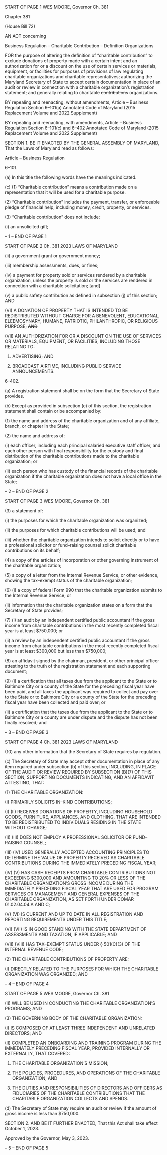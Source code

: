START OF PAGE 1
WES MOORE, Governor Ch. 381

Chapter 381

(House Bill 72)

AN ACT concerning

Business Regulation – Charitable ~~Contribution~~ ~~–~~ ~~Definition~~ Organizations

FOR the purpose of altering the definition of “charitable contribution” to exclude ~~donations~~
~~of~~ ~~property~~ ~~made~~ ~~with~~ ~~a~~ ~~certain~~ ~~intent~~ ~~and~~ an authorization for or a discount on the
use of certain services or materials, equipment, or facilities for purposes of provisions
of law regulating charitable organizations and charitable representatives;
authorizing the Maryland Secretary of State to accept certain documentation in place
of an audit or review in connection with a charitable organization’s registration
statement; and generally relating to charitable ~~contributions~~ organizations.

BY repealing and reenacting, without amendments,
Article – Business Regulation
Section 6–101(a)
Annotated Code of Maryland
(2015 Replacement Volume and 2022 Supplement)

BY repealing and reenacting, with amendments,
Article – Business Regulation
Section 6–101(c) and 6–402
Annotated Code of Maryland
(2015 Replacement Volume and 2022 Supplement)

SECTION 1. BE IT ENACTED BY THE GENERAL ASSEMBLY OF MARYLAND,
That the Laws of Maryland read as follows:

Article – Business Regulation

6–101.

(a) In this title the following words have the meanings indicated.

(c) (1) “Charitable contribution” means a contribution made on a
representation that it will be used for a charitable purpose.

(2) “Charitable contribution” includes the payment, transfer, or
enforceable pledge of financial help, including money, credit, property, or services.

(3) “Charitable contribution” does not include:

(i) an unsolicited gift;

– 1 –
END OF PAGE 1

START OF PAGE 2
Ch. 381 2023 LAWS OF MARYLAND

(ii) a government grant or government money;

(iii) membership assessments, dues, or fines;

(iv) a payment for property sold or services rendered by a charitable
organization, unless the property is sold or the services are rendered in connection with a
charitable solicitation; [and]

(v) a public safety contribution as defined in subsection (j) of this
section; AND

(VI) A DONATION OF PROPERTY THAT IS INTENDED TO BE
REDISTRIBUTED WITHOUT CHARGE FOR A BENEVOLENT, EDUCATIONAL,
ELEEMOSYNARY, HUMANE, PATRIOTIC, PHILANTHROPIC, OR RELIGIOUS PURPOSE;
~~AND~~

(VII) AN AUTHORIZATION FOR OR A DISCOUNT ON THE USE OF
SERVICES OR MATERIALS, EQUIPMENT, OR FACILITIES, INCLUDING THOSE
RELATING TO:

1. ADVERTISING; AND

2. BROADCAST AIRTIME, INCLUDING PUBLIC SERVICE
ANNOUNCEMENTS.

6–402.

(a) A registration statement shall be on the form that the Secretary of State
provides.

(b) Except as provided in subsection (c) of this section, the registration statement
shall contain or be accompanied by:

(1) the name and address of the charitable organization and of any affiliate,
branch, or chapter in the State;

(2) the name and address of:

(i) each officer, including each principal salaried executive staff
officer, and each other person with final responsibility for the custody and final distribution
of the charitable contributions made to the charitable organization; or

(ii) each person who has custody of the financial records of the
charitable organization if the charitable organization does not have a local office in the
State;

– 2 –
END OF PAGE 2

START OF PAGE 3
WES MOORE, Governor Ch. 381

(3) a statement of:

(i) the purposes for which the charitable organization was
organized;

(ii) the purposes for which charitable contributions will be used; and

(iii) whether the charitable organization intends to solicit directly or
to have a professional solicitor or fund–raising counsel solicit charitable contributions on
its behalf;

(4) a copy of the articles of incorporation or other governing instrument of
the charitable organization;

(5) a copy of a letter from the Internal Revenue Service, or other evidence,
showing the tax–exempt status of the charitable organization;

(6) (i) a copy of federal Form 990 that the charitable organization
submits to the Internal Revenue Service; or

(ii) information that the charitable organization states on a form
that the Secretary of State provides;

(7) (i) an audit by an independent certified public accountant if the
gross income from charitable contributions in the most recently completed fiscal year is at
least $750,000; or

(ii) a review by an independent certified public accountant if the
gross income from charitable contributions in the most recently completed fiscal year is at
least $300,000 but less than $750,000;

(8) an affidavit signed by the chairman, president, or other principal officer
attesting to the truth of the registration statement and each supporting document;

(9) (i) a certification that all taxes due from the applicant to the State
or to Baltimore City or a county of the State for the preceding fiscal year have been paid,
and all taxes the applicant was required to collect and pay over to the State or to Baltimore
City or a county of the State for the preceding fiscal year have been collected and paid over;
or

(ii) a certification that the taxes due from the applicant to the State
or to Baltimore City or a county are under dispute and the dispute has not been finally
resolved; and

– 3 –
END OF PAGE 3

START OF PAGE 4
Ch. 381 2023 LAWS OF MARYLAND

(10) any other information that the Secretary of State requires by
regulation.

(c) The Secretary of State may accept other documentation in place of any item
required under subsection (b) of this section, INCLUDING, IN PLACE OF THE AUDIT OR
REVIEW REQUIRED BY SUBSECTION (B)(7) OF THIS SECTION, SUPPORTING
DOCUMENTS INDICATING, AND AN AFFIDAVIT ATTESTING, THAT:

(1) THE CHARITABLE ORGANIZATION:

(I) PRIMARILY SOLICITS IN–KIND CONTRIBUTIONS;

(I) (II) RECEIVES DONATIONS OF PROPERTY, INCLUDING
HOUSEHOLD GOODS, FURNITURE, APPLIANCES, AND CLOTHING, THAT ARE
INTENDED TO BE REDISTRIBUTED TO INDIVIDUALS RESIDING IN THE STATE
WITHOUT CHARGE;

(II) (III) DOES NOT EMPLOY A PROFESSIONAL SOLICITOR OR
FUND–RAISING COUNSEL;

(III) (IV) USED GENERALLY ACCEPTED ACCOUNTING
PRINCIPLES TO DETERMINE THE VALUE OF PROPERTY RECEIVED AS CHARITABLE
CONTRIBUTIONS DURING THE IMMEDIATELY PRECEDING FISCAL YEAR;

(IV) (V) HAS CASH RECEIPTS FROM CHARITABLE
CONTRIBUTIONS NOT EXCEEDING $300,000 AND AMOUNTING TO 20% OR LESS OF
THE CHARITABLE ORGANIZATION’S GROSS INCOME DURING THE IMMEDIATELY
PRECEDING FISCAL YEAR THAT ARE USED FOR PROGRAM SERVICES OR
MANAGEMENT AND GENERAL EXPENSES OF THE CHARITABLE ORGANIZATION, AS
SET FORTH UNDER COMAR 01.02.04.04.A AND C;

(V) (VI) IS CURRENT AND UP TO DATE IN ALL REGISTRATION
AND REPORTING REQUIREMENTS UNDER THIS TITLE;

(VI) (VII) IS IN GOOD STANDING WITH THE STATE DEPARTMENT
OF ASSESSMENTS AND TAXATION, IF APPLICABLE; AND

(VII) (VIII) HAS TAX–EXEMPT STATUS UNDER § 501(C)(3) OF THE
INTERNAL REVENUE CODE;

(2) THE CHARITABLE CONTRIBUTIONS OF PROPERTY ARE:

(I) DIRECTLY RELATED TO THE PURPOSES FOR WHICH THE
CHARITABLE ORGANIZATION WAS ORGANIZED; AND

– 4 –
END OF PAGE 4

START OF PAGE 5
WES MOORE, Governor Ch. 381

(II) WILL BE USED IN CONDUCTING THE CHARITABLE
ORGANIZATION’S PROGRAMS; AND

(3) THE GOVERNING BODY OF THE CHARITABLE ORGANIZATION:

(I) IS COMPOSED OF AT LEAST THREE INDEPENDENT AND
UNRELATED DIRECTORS; AND

(II) COMPLETED AN ONBOARDING AND TRAINING PROGRAM
DURING THE IMMEDIATELY PRECEDING FISCAL YEAR, PROVIDED INTERNALLY OR
EXTERNALLY, THAT COVERED:

1. THE CHARITABLE ORGANIZATION’S MISSION;

2. THE POLICIES, PROCEDURES, AND OPERATIONS OF
THE CHARITABLE ORGANIZATION; AND

3. THE DUTIES AND RESPONSIBILITIES OF DIRECTORS
AND OFFICERS AS FIDUCIARIES OF THE CHARITABLE CONTRIBUTIONS THAT THE
CHARITABLE ORGANIZATION COLLECTS AND SPENDS.

(d) The Secretary of State may require an audit or review if the amount of gross
income is less than $750,000.

SECTION 2. AND BE IT FURTHER ENACTED, That this Act shall take effect
October 1, 2023.

Approved by the Governor, May 3, 2023.

– 5 –
END OF PAGE 5